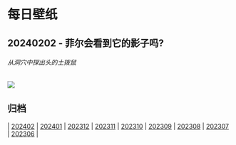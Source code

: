 # 每日壁纸

## 20240202 - 菲尔会看到它的影子吗?

###### 从洞穴中探出头的土拨鼠

![](https://www.bing.com/th?id=OHR.AlpineMarmot_ZH-CN3818584615_UHD.jpg)

## 归档

| [202402](/202402/README.md)
| [202401](/202401/README.md)
| [202312](/202312/README.md)
| [202311](/202311/README.md)
| [202310](/202310/README.md)
| [202309](/202309/README.md)
| [202308](/202308/README.md)
| [202307](/202307/README.md)
| [202306](/202306/README.md)
|